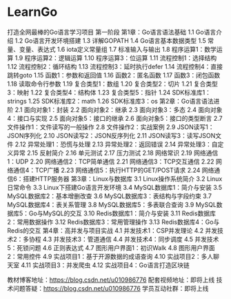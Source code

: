 # LearnGo
打造全网最棒的Go语言学习项目
第一阶段
第1章：Go语言语法基础
	1.1 Go语言介绍
	1.2 Go语言开发环境搭建
	1.3 详解GOPATH
	1.4 Go语言基本数据类型
	1.5 常量、变量、表达式
	1.6 iota定义常量组
	1.7 标准输入与输出
	1.8 程序运算1：数学运算
	1.9 程序运算2：逻辑运算
	1.10 程序运算3：位运算
	1.11 流程控制1：选择结构
	1.12 流程控制2：循环结构
	1.13 流程控制3：延时执行defer
	1.14 流程控制4：直接跳转goto
	1.15 函数1：参数和返回值
	1.16 函数2：匿名函数
	1.17 函数3：闭包函数
	1.18 读取命令行参数
	1.19 复合类型1：数组
	1.20 复合类型2：切片
	1.21 复合类型3：映射
	1.22 复合类型4：结构体
	1.23 复合类型5：指针
	1.24 SDK标准库1：strings
	1.25 SDK标准库2：math
	1.26 SDK标准库3：os
第2章：Go语言语法进阶
	2.1 面向对象1：封装
	2.2 面向对象2：继承
	2.3 面向对象3：多态
	2.4 面向对象4：接口与实现
	2.5 面向对象5：接口的继承
	2.6 面向对象5：接口的类型断言
	2.7 文件操作1：文件读写的一般操作
	2.8 文件操作2：实战案例
	2.9 JSON读写1：JSON序列化
	2.10 JSON读写2：JSON反序列化
	2.11 JSON读写3：读写JSON文件
	2.12 异常处理1：恐慌与处理
	2.13 异常处理2：返回错误
	2.14 异常处理3：自定义异常
	2.15 反射简介
	2.16 单元测试
	2.17 压力测试
	2.18 网络常识
	2.19 网络通信1：UDP
	2.20 网络通信2：TCP简单通信
	2.21 网络通信3：TCP交互通信
	2.22 网络通信4：TCP广播
	2.23 网络通信5：执行HTTP的GET/POST请求
	2.24 网络通信6：搭建HTTP服务器
第3章：Linux与数据库
	3.1 Linux操作系统简介
	3.2 Linux日常命令
	3.3 Linux下搭建Go语言开发环境
	3.4 MySQL数据库1：简介与安装
	3.5 MySQL数据库2：基本增删改查
	3.6 MySQL数据库3：表结构与字段约束
	3.7 MySQL数据库4：表关系管理
	3.8 MySQL数据库5：多表联合查询
	3.9 MySQL数据库5：Go与MySQL的交互
	3.10 Redis数据库1：简介与安装
	3.11 Redis数据库2：常用数据操作
	3.12 Redis数据库3：常用管理操作
	3.13 Redis数据库4：Go与Redis的交互
第4章：高并发与项目实战
	4.1 并发技术1：CSP并发理论
	4.2 并发技术2：多协程
	4.3 并发技术3：管道通信
	4.4 并发技术4：同步调度
	4.5 并发技术5：死锁问题
	4.6 正则表达式
	4.7 图形用户界面1：初识Walk
	4.8 图形用户界面2：常用控件
	4.9 实战项目1：基于开源数据的成语查询
	4.10 实战项目2：多人聊天室
	4.11 实战项目3：并发爬虫
	4.12 实战项目4：Go语言打造区块链

教材博客地址：https://blog.csdn.net/u010986776
配套视频地址：即将上线
技术问题答疑：https://blog.csdn.net/u010986776
学员互动社群：即将上线

